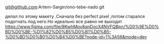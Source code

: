 git@github.com:Artem-Sargin/ono-tebe-nado.git

делал по этому макету .Сначала без perfect pixel ,потом старался подогнать под него.Но идеально все равно не выходит
https://www.figma.com/file/8KwhMpv8qnDocX4NVFQBpn/%D0%9E%D0%BD%D0%BE-%D1%82%D0%B5%D0%B1%D0%B5-%D0%BD%D0%B0%D0%B4%D0%BE?node-id=1%3A56&mode=dev
